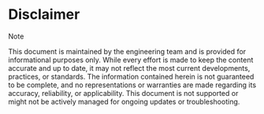 Disclaimer
==========


> [!NOTE]
> This document is maintained by the engineering team and is provided for informational purposes only. While every effort is made to keep the content accurate and up to date, it may not reflect the most current developments, practices, or standards. The information contained herein is not guaranteed to be complete, and no representations or warranties are made regarding its accuracy, reliability, or applicability. This document is not supported or might not be actively managed for ongoing updates or troubleshooting.

